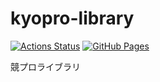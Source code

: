# kyopro-library
[![Actions Status](https://github.com/Nafmo2/library/workflows/verify/badge.svg)](https://github.com/Nafmo2/kyopro-library/actions)
[![GitHub Pages](https://img.shields.io/static/v1?label=GitHub+Pages&message=+&color=brightgreen&logo=github)](https://Nafmo2.github.io/library/)

競プロライブラリ
